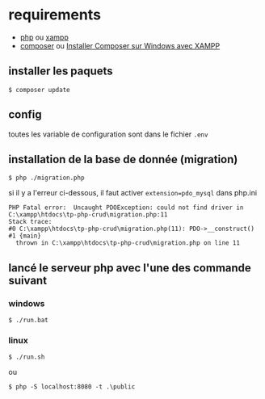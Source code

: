 # requirements
- [php](https://www.php.net/downloads.php)  ou [xampp](https://www.apachefriends.org/download.html)
- [composer](https://getcomposer.org/download/) ou [Installer Composer sur Windows avec XAMPP](https://www.thecodedeveloper.com/install-composer-windows-xampp/)

## installer les paquets
 ````shell
$ composer update
````

## config
toutes les variable de configuration sont dans le fichier ``.env``

## installation de la base de donnée (migration)
````shell
$ php ./migration.php
````

si il y a l'erreur ci-dessous, il faut activer ``extension=pdo_mysql`` dans php.ini
````shell
PHP Fatal error:  Uncaught PDOException: could not find driver in C:\xampp\htdocs\tp-php-crud\migration.php:11
Stack trace:
#0 C:\xampp\htdocs\tp-php-crud\migration.php(11): PDO->__construct()
#1 {main}
  thrown in C:\xampp\htdocs\tp-php-crud\migration.php on line 11
````


## lancé le serveur php avec l'une des commande suivant

### windows
````shell
$ ./run.bat
````

### linux
````shell
$ ./run.sh
````
ou 
````shell
$ php -S localhost:8080 -t .\public
````


